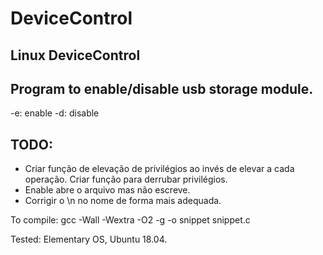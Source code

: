 # DeviceControl

## Linux DeviceControl

## Program to enable/disable usb storage module.

-e: enable
-d: disable

## TODO:
* Criar função de elevação de privilégios ao invés de elevar a cada operação. Criar função para derrubar privilégios.
* Enable abre o arquivo mas não escreve.
* Corrigir o \n no nome de forma mais adequada.

To compile: gcc -Wall -Wextra -O2 -g -o snippet snippet.c 

Tested: Elementary OS, Ubuntu 18.04.
